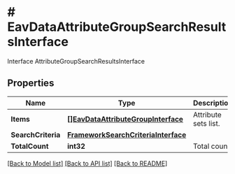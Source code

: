# # EavDataAttributeGroupSearchResultsInterface
Interface AttributeGroupSearchResultsInterface

## Properties 


Name | Type | Description | Notes
------------ | ------------- | ------------- | -------------
**Items**| [**[]EavDataAttributeGroupInterface**](EavDataAttributeGroupInterface.md) | Attribute sets list.  |
**SearchCriteria**| [**FrameworkSearchCriteriaInterface**](FrameworkSearchCriteriaInterface.md) |   |
**TotalCount**| **int32** | Total count.  |


[[Back to Model list]](../../README.md#models) [[Back to API list]](../../README.md#endpoints) [[Back to README]](../../README.md)

